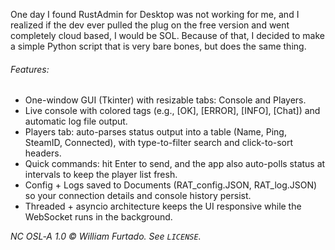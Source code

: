 One day I found RustAdmin for Desktop was not working for me, and I realized if the dev ever pulled the plug on the free version and went completely cloud based, I would be SOL. Because of that, I decided to make a simple Python script that is very bare bones, but does the same thing.



###### Features:

* One-window GUI (Tkinter) with resizable tabs: Console and Players. 
* Live console with colored tags (e.g., \[OK], \[ERROR], \[INFO], \[Chat]) and automatic log file output. 
* Players tab: auto-parses status output into a table (Name, Ping, SteamID, Connected), with type-to-filter search and click-to-sort headers. 
* Quick commands: hit Enter to send, and the app also auto-polls status at intervals to keep the player list fresh. 
* Config + Logs saved to Documents (RAT\_config.JSON, RAT\_log.JSON) so your connection details and console history persist. 
* Threaded + asyncio architecture keeps the UI responsive while the WebSocket runs in the background.

*NC OSL‑A 1.0 © William Furtado. See `LICENSE`.*






